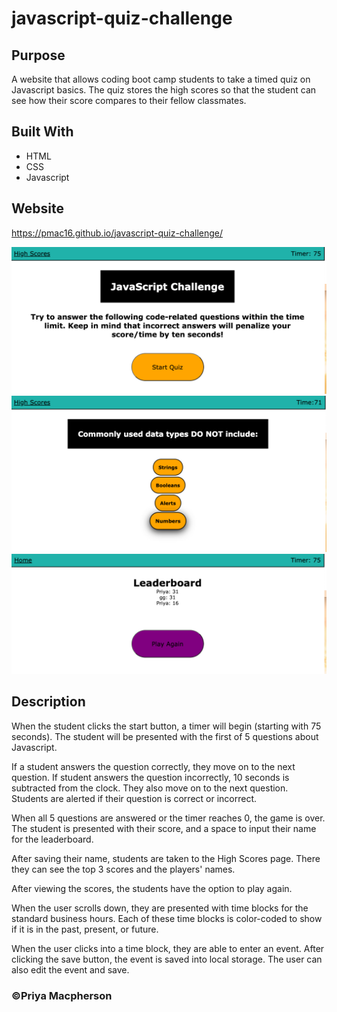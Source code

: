 # javascript-quiz-challenge

## Purpose
A website that allows coding boot camp students to take a timed quiz on Javascript basics. The quiz stores the high scores so that the student can see how their score compares to their fellow classmates.

## Built With
* HTML
* CSS
* Javascript

## Website
https://pmac16.github.io/javascript-quiz-challenge/

![Screenshot of Deployed Site](./Screenshot.png)
![Second Screenshot of Deployed Site](./Screenshot2.png)
![Third Screenshot of Deployed Site](./Screenshot3.png)

## Description
When the student clicks the start button, a timer will begin (starting with 75 seconds). The student will be presented with the first of 5 questions about Javascript. 

If a student answers the question correctly, they move on to the next question. If student answers the question incorrectly, 10 seconds is subtracted from the clock. They also move on to the next question. Students are alerted if their question is correct or incorrect.

When all 5 questions are answered or the timer reaches 0, the game is over. The student is presented with their score, and a space to input their name for the leaderboard.

After saving their name, students are taken to the High Scores page. There they can see the top 3 scores and the players' names.

After viewing the scores, the students have the option to play again.

When the user scrolls down, they are presented with time blocks for the standard business hours. Each of these time blocks is color-coded to show if it is in the past, present, or future. 

When the user clicks into a time block, they are able to enter an event. After clicking the save button, the event is saved into local storage. The user can also edit the event and save.



### ©️Priya Macpherson